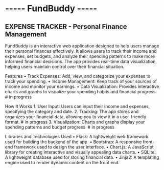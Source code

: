 # **----- FundBuddy -----**
## EXPENSE TRACKER - Personal Finance Management

FundBuddy is an interactive web application designed to help users manage their personal finances effectively. It allows users to track their income and expenses, set budgets, and analyze their spending patterns to make more informed financial decisions. The app provides real-time data visualization, helping users maintain control over their financial situation.

Features
	•	Track Expenses: Add, view, and categorize your expenses to track your spending.
	•	Income Management: Keep track of your sources of income and monitor your earnings.
	•	Data Visualization: Provides interactive charts and graphs to visualize your spending habits and financial progress. # in progress

How It Works
	1.	User Input: Users can input their income and expenses, specifying the category and date.
	2.	Tracking: The app stores and organizes your financial data, allowing you to view it in a user-friendly format. # in progress
	3.	Visualization: Charts and graphs display your spending patterns and budget progress. # in progress

Libraries and Technologies Used
	•	Flask: A lightweight web framework used for building the backend of the app.
	•	Bootstrap: A responsive front-end framework used to design the user interface.
	•	Chart.js: A JavaScript library for creating interactive and visually appealing data charts.
	•	SQLite: A lightweight database used for storing financial data.
	•	Jinja2: A templating engine used to render dynamic content on the front end.

